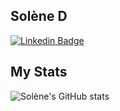 ##  Solène D

[![Linkedin Badge](https://img.shields.io/badge/-LinkedIn-0e76a8?style=flat&labelColor=0e76a8&logo=linkedin&logoColor=white)](https://ca.linkedin.com/in/solene-delumeau/)

 
 ## My Stats 
![Solène's GitHub stats](https://github-readme-stats.vercel.app/api?username=solenedel&show_icons=true&theme=tokyonight)







